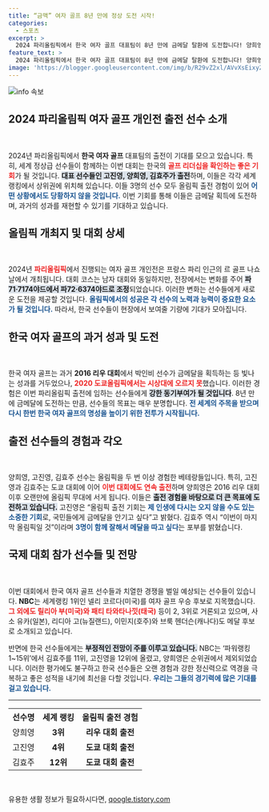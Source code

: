 ```yaml
---
title: “금맥” 여자 골프 8년 만에 정상 도전 시작!
categories:
  - 스포츠
excerpt: >
  2024 파리올림픽에서 한국 여자 골프 대표팀이 8년 만에 금메달 탈환에 도전합니다! 양희영, 고진영, 김효주가 출전하며, 그들의 결의를 확인해보세요. 클릭 유도!
feature_text: >
  2024 파리올림픽에서 한국 여자 골프 대표팀이 8년 만에 금메달 탈환에 도전합니다! 양희영, 고진영, 김효주가 출전하며, 그들의 결의를 확인해보세요. 클릭 유도!
image: 'https://blogger.googleusercontent.com/img/b/R29vZ2xl/AVvXsEixyZcFfHzMRdzZMjFBmAUKJYCLCGyLL1o632UiGVXcaFdKo_bkvkuCioo0uUKlGfBVcT3P84aROyZIXSBEx3Aw5nCQ3pTgDom1WDC4m8eifvWiAmWEEVb4x6G_l8C0QH225ldMjyaFvpxGEBGNO37VmDTDMHGhJPq73UglMfDca1-0aw/s1600/blogspot.png'
---
```


<p><img src="https://blogger.googleusercontent.com/img/b/R29vZ2xl/AVvXsEixyZcFfHzMRdzZMjFBmAUKJYCLCGyLL1o632UiGVXcaFdKo_bkvkuCioo0uUKlGfBVcT3P84aROyZIXSBEx3Aw5nCQ3pTgDom1WDC4m8eifvWiAmWEEVb4x6G_l8C0QH225ldMjyaFvpxGEBGNO37VmDTDMHGhJPq73UglMfDca1-0aw/s1600/blogspot.png" alt="info 속보" /></p>

<h2 data-ke-size="size26">2024 파리올림픽 여자 골프 개인전 출전 선수 소개</h2>

<p data-ke-size="size16">&nbsp;</p>

<p data-ke-size="size16">2024년 파리올림픽에서 <b>한국 여자 골프</b> 대표팀의 출전이 기대를 모으고 있습니다. 특히, 세계 정상급 선수들이 함께하는 이번 대회는 한국의 <b><span style="color: #ee2323;">골프 리더십을 확인하는 좋은 기회</span></b>가 될 것입니다. <b><span style="background-color: #21538527;">대표 선수들인 고진영, 양희영, 김효주가 출전</span></b>하며, 이들은 각각 세계 랭킹에서 상위권에 위치해 있습니다. 이들 3명의 선수 모두 올림픽 출전 경험이 있어 <b><span style="color: #1a5490;">어떤 상황에서도 당황하지 않을 것입니다.</span></b> 이번 기회를 통해 이들은 금메달 획득에 도전하며, 과거의 성과를 재현할 수 있기를 기대하고 있습니다. </p>

<h2 data-ke-size="size26">올림픽 개최지 및 대회 상세</h2>

<p data-ke-size="size16">&nbsp;</p>

<p data-ke-size="size16">2024년 <b><span style="color: #ee2323;">파리올림픽</span></b>에서 진행되는 여자 골프 개인전은 프랑스 파리 인근의 르 골프 나쇼날에서 개최됩니다. 대회 코스는 남자 대회와 동일하지만, 전장에서는 변화를 주어 <b><span style="background-color: #21538527;">파71·7174야드에서 파72·6374야드로 조정</span></b>되었습니다. 이러한 변화는 선수들에게 새로운 도전을 제공할 것입니다. <b><span style="color: #1a5490;">올림픽에서의 성공은 각 선수의 노력과 능력이 중요한 요소가 될 것입니다.</span></b> 따라서, 한국 선수들이 현장에서 보여줄 기량에 기대가 모아집니다.</p>

<h2 data-ke-size="size26">한국 여자 골프의 과거 성과 및 도전</h2>

<p data-ke-size="size16">&nbsp;</p>

<p data-ke-size="size16">한국 여자 골프는 과거 <b>2016 리우 대회</b>에서 박인비 선수가 금메달을 획득하는 등 빛나는 성과를 거두었으나, <b><span style="color: #ee2323;">2020 도쿄올림픽에서는 시상대에 오르지 못</span></b>했습니다. 이러한 경험은 이번 파리올림픽 출전에 임하는 선수들에게 <b><span style="background-color: #21538527;">강한 동기부여가 될 것입니다</span></b>. 8년 만에 금메달에 도전하는 만큼, 선수들의 목표는 매우 분명합니다. <b><span style="color: #1a5490;">전 세계의 주목을 받으며 다시 한번 한국 여자 골프의 명성을 높이기 위한 전투가 시작됩니다.</span></b></p>

<h2 data-ke-size="size26">출전 선수들의 경험과 각오</h2>

<p data-ke-size="size16">&nbsp;</p>

<p data-ke-size="size16">양희영, 고진영, 김효주 선수는 올림픽을 두 번 이상 경험한 베테랑들입니다. 특히, 고진영과 김효주는 도쿄 대회에 이어 <b><span style="color: #ee2323;">이번 대회에도 연속 출전</span></b>하며 양희영은 2016 리우 대회 이후 오랜만에 올림픽 무대에 서게 됩니다. 이들은 <b><span style="background-color: #21538527;">출전 경험을 바탕으로 더 큰 목표에 도전하고 있습니다.</span></b> 고진영은 “올림픽 출전 기회는 <b><span style="color: #1a5490;">제 인생에 다시는 오지 않을 수도 있는 소중한 기회</span></b>로, 국민들에게 금메달을 안기고 싶다”고 밝혔다. 김효주 역시 “이번이 마지막 올림픽일 것”이라며 <b><span style="color: #1a5490;">3명이 함께 잘해서 메달을 따고 싶다</span></b>는 포부를 밝혔습니다.</p>

<h2 data-ke-size="size26">국제 대회 참가 선수들 및 전망</h2>

<p data-ke-size="size16">&nbsp;</p>

<p data-ke-size="size16">이번 대회에서 한국 여자 골프 선수들과 치열한 경쟁을 벌일 예상되는 선수들이 있습니다. <b>NBC</b>는 세계랭킹 1위인 넬리 코르다(미국)를 여자 골프 우승 후보로 지목했습니다. <b><span style="color: #ee2323;">그 외에도 릴리아 부(미국)와 패티 타와타나낏(태국)</span></b> 등이 2, 3위로 거론되고 있으며, 사소 유카(일본), 리디아 고(뉴질랜드), 이민지(호주)와 브룩 헨더슨(캐나다)도 메달 후보로 소개되고 있습니다.<br></p>

<p data-ke-size="size16">반면에 한국 선수들에게는 <b><span style="background-color: #21538527;">부정적인 전망이 주를 이루고 있습니다.</span></b> NBC는 ‘파워랭킹 1~15위’에서 김효주를 11위, 고진영을 12위에 올렸고, 양희영은 순위권에서 제외되었습니다. 이러한 평가에도 불구하고 한국 선수들은 오랜 경험과 강한 정신력으로 역경을 극복하고 좋은 성적을 내기에 최선을 다할 것입니다. <b><span style="color: #1a5490;">우리는 그들의 경기력에 많은 기대를 걸고 있습니다.</span></b></p>

<hr>

<table style="width: 100%; border-collapse: collapse;">
  <tr>
    <th style="text-align: left;">선수명</th>
    <th style="text-align: center;">세계 랭킹</th>
    <th style="text-align: center;">올림픽 출전 경험</th>
  </tr>
  <tr>
    <td style="text-align: left;">양희영</td>
    <td style="text-align: center; height: 17px;"><b>3위</b></td>
    <td style="text-align: center; height: 17px;"><b>리우 대회 출전</b></td>
  </tr>
  <tr>
    <td style="text-align: left;">고진영</td>
    <td style="text-align: center; height: 17px;"><b>4위</b></td>
    <td style="text-align: center; height: 17px;"><b>도쿄 대회 출전</b></td>
  </tr>
  <tr>
    <td style="text-align: left;">김효주</td>
    <td style="text-align: center; height: 17px;"><b>12위</b></td>
    <td style="text-align: center; height: 17px;"><b>도쿄 대회 출전</b></td>
  </tr>
</table>

<p data-ke-size="size16">&nbsp;</p>
유용한 생활 정보가 필요하시다면, <a href="https://qoogle.tistory.com" rel="dofollow">qoogle.tistory.com</a>


